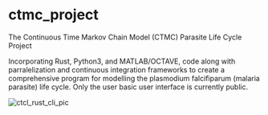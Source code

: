 # ctmc_project

The Continuous Time Markov Chain Model (CTMC) Parasite Life Cycle Project 

Incorporating Rust, Python3, and MATLAB/OCTAVE, code along with parralelization and continuous integration frameworks to create a comprehensive program for modelling the plasmodium falcifiparum (malaria parasite) life cycle. Only the user basic user interface is currently public. 

![ctcl_rust_cli_pic](https://github.com/user-attachments/assets/c346f415-b5fb-4259-b7fb-5e5b64148224)

